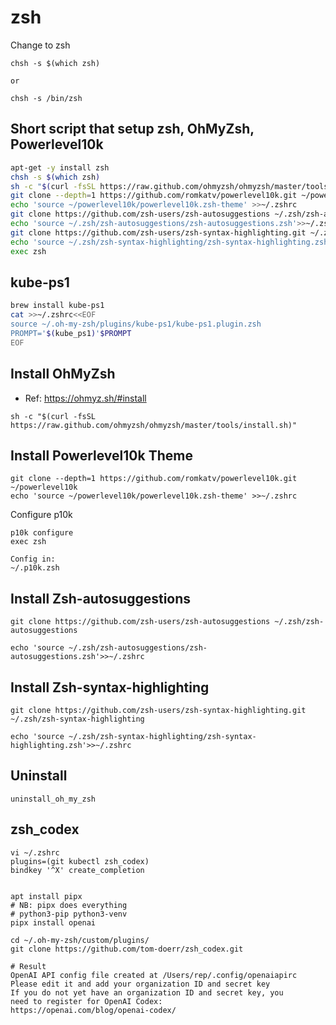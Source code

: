 # zsh
Change to zsh
```
chsh -s $(which zsh)

or

chsh -s /bin/zsh
```

## Short script that setup zsh, OhMyZsh, Powerlevel10k
```sh
apt-get -y install zsh
chsh -s $(which zsh)
sh -c "$(curl -fsSL https://raw.github.com/ohmyzsh/ohmyzsh/master/tools/install.sh)"
git clone --depth=1 https://github.com/romkatv/powerlevel10k.git ~/powerlevel10k
echo 'source ~/powerlevel10k/powerlevel10k.zsh-theme' >>~/.zshrc
git clone https://github.com/zsh-users/zsh-autosuggestions ~/.zsh/zsh-autosuggestions
echo 'source ~/.zsh/zsh-autosuggestions/zsh-autosuggestions.zsh'>>~/.zshrc
git clone https://github.com/zsh-users/zsh-syntax-highlighting.git ~/.zsh/zsh-syntax-highlighting
echo 'source ~/.zsh/zsh-syntax-highlighting/zsh-syntax-highlighting.zsh'>>~/.zshrc
exec zsh
```

## kube-ps1
```sh
brew install kube-ps1
cat >>~/.zshrc<<EOF
source ~/.oh-my-zsh/plugins/kube-ps1/kube-ps1.plugin.zsh
PROMPT='$(kube_ps1)'$PROMPT
EOF
```

## Install OhMyZsh
* Ref: https://ohmyz.sh/#install

```
sh -c "$(curl -fsSL https://raw.github.com/ohmyzsh/ohmyzsh/master/tools/install.sh)"
```

## Install Powerlevel10k Theme
```
git clone --depth=1 https://github.com/romkatv/powerlevel10k.git ~/powerlevel10k
echo 'source ~/powerlevel10k/powerlevel10k.zsh-theme' >>~/.zshrc
```

Configure p10k
```
p10k configure
exec zsh

Config in:
~/.p10k.zsh
```

## Install Zsh-autosuggestions
```
git clone https://github.com/zsh-users/zsh-autosuggestions ~/.zsh/zsh-autosuggestions

echo 'source ~/.zsh/zsh-autosuggestions/zsh-autosuggestions.zsh'>>~/.zshrc
```

## Install Zsh-syntax-highlighting
```
git clone https://github.com/zsh-users/zsh-syntax-highlighting.git ~/.zsh/zsh-syntax-highlighting

echo 'source ~/.zsh/zsh-syntax-highlighting/zsh-syntax-highlighting.zsh'>>~/.zshrc
```

## Uninstall
```
uninstall_oh_my_zsh
```

## zsh_codex 
```
vi ~/.zshrc
plugins=(git kubectl zsh_codex)
bindkey '^X' create_completion


apt install pipx
# NB: pipx does everything
# python3-pip python3-venv  
pipx install openai

cd ~/.oh-my-zsh/custom/plugins/
git clone https://github.com/tom-doerr/zsh_codex.git

# Result
OpenAI API config file created at /Users/rep/.config/openaiapirc
Please edit it and add your organization ID and secret key
If you do not yet have an organization ID and secret key, you
need to register for OpenAI Codex:
https://openai.com/blog/openai-codex/

```

